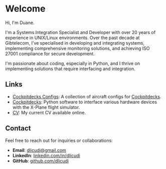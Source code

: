 # Welcome

Hi, I'm Duane.

I'm a Systems Integration Specialist and Developer with over 20 years of experience in UNIX/Linux environments. Over the past decade at Gibtelecom, I've specialised in developing and integrating systems, implementing comprehensive monitoring solutions, and achieving ISO 27001 compliance for secure development.

I'm passionate about coding, especially in Python, and I thrive on implementing solutions that require interfacing and integration.

## Links

- [Cockpitdecks Configs](https://github.com/dlicudi/cockpitdecks-configs): A collection of aircraft configs for [Cockpitdecks](https://github.com/devleaks/cockpitdecks).
- [Cockpitdecks](https://github.com/devleaks/cockpitdecks): Python software to interface various hardware devices with the X-Plane flight simulator.
- [CV](https://dlicudi.github.io/cv): My current CV available online.

## Contact

Feel free to reach out for inquiries or collaborations:

- **Email**: [dlicudi@gmail.com](mailto:dlicudi@gmail.com)
- **LinkedIn**: [linkedin.com/in/dlicudi](https://linkedin.com/in/dlicudi)
- **GitHub**: [github.com/dlicudi](https://github.com/dlicudi)

